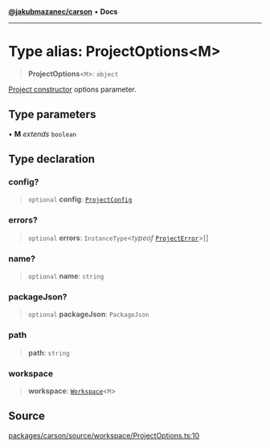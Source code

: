 [**@jakubmazanec/carson**](../README.md) • **Docs**

---

# Type alias: ProjectOptions\<M\>

> **ProjectOptions**\<`M`\>: `object`

[Project constructor](../classes/Project.md#constructors) options parameter.

## Type parameters

• **M** _extends_ `boolean`

## Type declaration

### config?

> `optional` **config**: [`ProjectConfig`](ProjectConfig.md)

### errors?

> `optional` **errors**: `InstanceType`\<_typeof_ [`ProjectError`](../variables/ProjectError.md)\>[]

### name?

> `optional` **name**: `string`

### packageJson?

> `optional` **packageJson**: `PackageJson`

### path

> **path**: `string`

### workspace

> **workspace**: [`Workspace`](../classes/Workspace.md)\<`M`\>

## Source

[packages/carson/source/workspace/ProjectOptions.ts:10](https://github.com/jakubmazanec/tools/blob/ff982fbbc1a4d22edeaae8b283ad7d8de4b15bd8/packages/carson/source/workspace/ProjectOptions.ts#L10)
